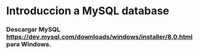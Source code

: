 # Introduccion a MySQL database

### Descargar MySQL https://dev.mysql.com/downloads/windows/installer/8.0.html para Windows.
